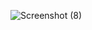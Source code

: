 ![Screenshot (8)](https://user-images.githubusercontent.com/112683678/208079230-5642bf6f-ba64-45f3-a05b-f2b579981d34.png)
